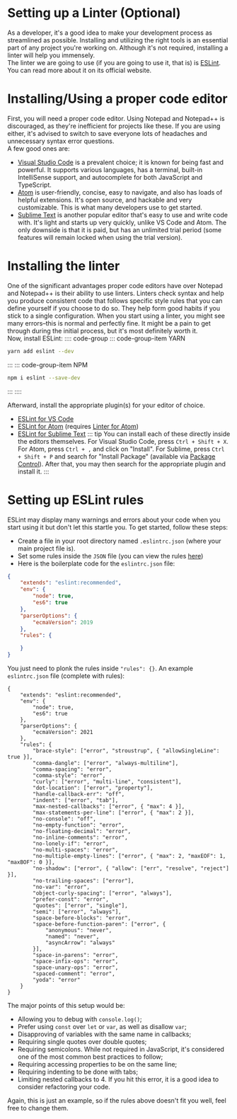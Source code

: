 # Setting up a Linter (Optional)

As a developer, it's a good idea to make your development process as streamlined as possible. Installing and utilizing the right tools is an essential part of any project you're working on. Although it's not required, installing a linter will help you immensely. <br>
The linter we are going to use (if you are going to use it, that is) is [ESLint](https://eslint.org/). You can read more about it on its official website.

# Installing/Using a proper code editor
First, you will need a proper code editor. Using Notepad and Notepad++ is discouraged, as they're inefficient for projects like these. If you are using either, it's advised to switch to save everyone lots of headaches and unnecessary syntax error questions.<br>
A few good ones are:
- [Visual Studio Code](https://code.visualstudio.com/) is a prevalent choice; it is known for being fast and powerful. It supports various languages, has a terminal, built-in IntelliSense support, and autocomplete for both JavaScript and TypeScript.
- [Atom](https://atom.io/) is user-friendly, concise, easy to navigate, and also has loads of helpful extensions. It's open source, and hackable and very customizable. This is what many developers use to get started.
- [Sublime Text](https://www.sublimetext.com/) is another popular editor that's easy to use and write code with. It's light and starts up very quickly, unlike VS Code and Atom. The only downside is that it is paid, but has an unlimited trial period (some features will remain locked when using the trial version).

# Installing the linter
One of the significant advantages proper code editors have over Notepad and Notepad++ is their ability to use linters. Linters check syntax and help you produce consistent code that follows specific style rules that you can define yourself if you choose to do so. They help form good habits if you stick to a single configuration. When you start using a linter, you might see many errors–this is normal and perfectly fine. It might be a pain to get through during the initial process, but it's most definitely worth it.
<br>
Now, install ESLint:
:::: code-group
::: code-group-item YARN
```sh
yarn add eslint --dev
```
:::
::: code-group-item NPM
```sh
npm i eslint --save-dev
```
:::
::::

Afterward, install the appropriate plugin(s) for your editor of choice.
- [ESLint for VS Code](https://marketplace.visualstudio.com/items?itemName=dbaeumer.vscode-eslint)
- [ESLint for Atom](https://atom.io/packages/linter-eslint) (requires [Linter for Atom](https://atom.io/packages/linter))
- [ESLint for Sublime Text](https://packagecontrol.io/packages/ESLint)
::: tip
You can install each of these directly inside the editors themselves. For Visual Studio Code, press `Ctrl + Shift + X`. For Atom, press `Ctrl + ,` and click on "Install". For Sublime, press `Ctrl + Shift + P` and search for "Install Package" (available via [Package Control](https://packagecontrol.io/installation)). After that, you may then search for the appropriate plugin and install it.
:::

# Setting up ESLint rules
ESLint may display many warnings and errors about your code when you start using it but don't let this startle you. To get started, follow these steps:

- Create a file in your root directory named `.eslintrc.json` (where your main project file is).
- Set some rules inside the `JSON` file (you can view the rules [here](https://eslint.org/docs/rules/))
- Here is the boilerplate code for the `eslintrc.json` file:
```json
{
	"extends": "eslint:recommended",
	"env": {
		"node": true,
		"es6": true
	},
	"parserOptions": {
		"ecmaVersion": 2019
	},
	"rules": {

	}
}
```
You just need to plonk the rules inside `"rules": {}`.
An example `eslintrc.json` file (complete with rules):
```json{11-45}
{
	"extends": "eslint:recommended",
	"env": {
		"node": true,
		"es6": true
	},
	"parserOptions": {
		"ecmaVersion": 2021
	},
	"rules": {
		"brace-style": ["error", "stroustrup", { "allowSingleLine": true }],
		"comma-dangle": ["error", "always-multiline"],
		"comma-spacing": "error",
		"comma-style": "error",
		"curly": ["error", "multi-line", "consistent"],
		"dot-location": ["error", "property"],
		"handle-callback-err": "off",
		"indent": ["error", "tab"],
		"max-nested-callbacks": ["error", { "max": 4 }],
		"max-statements-per-line": ["error", { "max": 2 }],
		"no-console": "off",
		"no-empty-function": "error",
		"no-floating-decimal": "error",
		"no-inline-comments": "error",
		"no-lonely-if": "error",
		"no-multi-spaces": "error",
		"no-multiple-empty-lines": ["error", { "max": 2, "maxEOF": 1, "maxBOF": 0 }],
		"no-shadow": ["error", { "allow": ["err", "resolve", "reject"] }],
		"no-trailing-spaces": ["error"],
		"no-var": "error",
		"object-curly-spacing": ["error", "always"],
		"prefer-const": "error",
		"quotes": ["error", "single"],
		"semi": ["error", "always"],
		"space-before-blocks": "error",
		"space-before-function-paren": ["error", {
			"anonymous": "never",
			"named": "never",
			"asyncArrow": "always"
		}],
		"space-in-parens": "error",
		"space-infix-ops": "error",
		"space-unary-ops": "error",
		"spaced-comment": "error",
		"yoda": "error"
	}
}
```
The major points of this setup would be:

- Allowing you to debug with `console.log()`;
- Prefer using `const` over `let` or `var`, as well as disallow `var`;
- Disapproving of variables with the same name in callbacks;
- Requiring single quotes over double quotes;
- Requiring semicolons. While not required in JavaScript, it's considered one of the most common best practices to follow;
- Requiring accessing properties to be on the same line;
- Requiring indenting to be done with tabs;
- Limiting nested callbacks to 4. If you hit this error, it is a good idea to consider refactoring your code.

Again, this is just an example, so if the rules above doesn't fit you well, feel free to change them.
